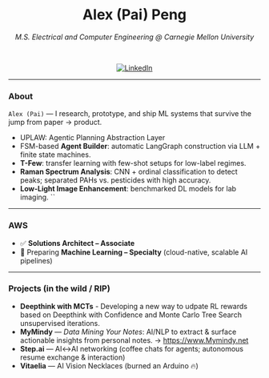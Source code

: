 <div align="center">

# Alex (Pai) Peng  
_M.S. Electrical and Computer Engineering @ Carnegie Mellon University_




<br/>

[![LinkedIn](https://img.shields.io/badge/LinkedIn-Alex%20Peng-000?style=flat&logo=linkedin)](https://www.linkedin.com/in/alex-peng-8aa782199/)





</div>

---

### About
`Alex (Pai)` — I research, prototype, and ship ML systems that survive the jump from paper → product.





- UPLAW: Agentic Planning Abstraction Layer
- FSM-based **Agent Builder**: automatic LangGraph construction via LLM + finite state machines.
- **T-Few**: transfer learning with few-shot setups for low-label regimes.
- **Raman Spectrum Analysis**: CNN + ordinal classification to detect peaks; separated PAHs vs. pesticides with high accuracy.
- **Low-Light Image Enhancement**: benchmarked DL models for lab imaging.
``
---

### AWS
- ✅ **Solutions Architect – Associate**
- 🎯 Preparing **Machine Learning – Specialty** (cloud-native, scalable AI pipelines)













---

### Projects (in the wild / RIP)
- **Deepthink with MCTs** - Developing a new way to udpate RL rewards based on Deepthink with Confidence and Monte Carlo Tree Search unsupervised iterations.
- **MyMindy** — _Data Mining Your Notes_: AI/NLP to extract & surface actionable insights from personal notes. → https://www.Mymindy.net
- **Step.ai** — AI↔AI networking (coffee chats for agents; autonomous resume exchange & interaction)
- **Vitaelia** — AI Vision Necklaces (burned an Arduino 🔥)

